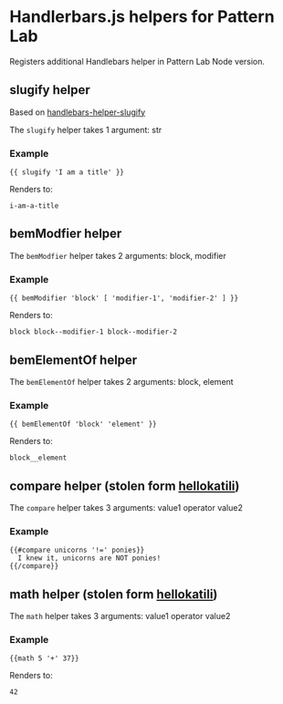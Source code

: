 # Handlerbars.js helpers for Pattern Lab

Registers additional Handlebars helper in Pattern Lab Node version.

## slugify helper

Based on [handlebars-helper-slugify](https://github.com/helpers/handlebars-helper-slugify)

The `slugify` helper takes 1 argument: str
 
### Example

```
{{ slugify 'I am a title' }}
```

Renders to:

```
i-am-a-title
```

## bemModfier helper

The `bemModfier` helper takes 2 arguments: block, modifier

### Example

```
{{ bemModifier 'block' [ 'modifier-1', 'modifier-2' ] }}
```

Renders to:

```
block block--modifier-1 block--modifier-2
```

## bemElementOf helper

The `bemElementOf` helper takes 2 arguments: block, element
### Example

```
{{ bemElementOf 'block' 'element' }}
```

Renders to:

```
block__element
```

## compare helper (stolen form [hellokatili](https://github.com/hellokatili/plugin-node-pattern-lab-handlebars-helpers))

The `compare` helper takes 3 arguments: value1 operator value2
### Example

```
{{#compare unicorns '!=' ponies}}
  I knew it, unicorns are NOT ponies!
{{/compare}}
```

## math helper (stolen form [hellokatili](https://github.com/hellokatili/plugin-node-pattern-lab-handlebars-helpers))

The `math` helper takes 3 arguments: value1 operator value2
### Example

```
{{math 5 '+' 37}}
```

Renders to:

```
42
```

